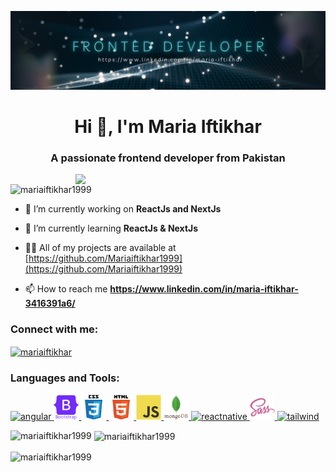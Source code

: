 ![logo](https://github.com/Mariaiftikhar1999/Mariaiftikhar1999/blob/main/githubbanner.png)
<h1 align="center">Hi 👋, I'm Maria Iftikhar</h1>
<h3 align="center">A passionate frontend developer from Pakistan</h3>

<img align="right" src="https://media2.giphy.com/media/v1.Y2lkPTc5MGI3NjExZnhxNzA1NXQ1NmV2MW41OW1kcmdhYXJ4YnQ2bDd0cXR4NmZnb3BjZyZlcD12MV9pbnRlcm5hbF9naWZfYnlfaWQmY3Q9Zw/L1R1tvI9svkIWwpVYr/giphy.gif" width="400px">

<p align="left"> <img src="https://komarev.com/ghpvc/?username=mariaiftikhar1999&label=Profile%20views&color=0e75b6&style=flat" alt="mariaiftikhar1999" /> </p>

- 🔭 I’m currently working on **ReactJs and NextJs**

- 🌱 I’m currently learning **ReactJs & NextJs**

- 👨‍💻 All of my projects are available at [https://github.com/Mariaiftikhar1999](https://github.com/Mariaiftikhar1999)

- 📫 How to reach me **https://www.linkedin.com/in/maria-iftikhar-3416391a6/**

<h3 align="left">Connect with me:</h3>
<p align="left">
<a href="https://linkedin.com/in/mariaiftikhar" target="blank"><img align="center" src="https://raw.githubusercontent.com/rahuldkjain/github-profile-readme-generator/master/src/images/icons/Social/linked-in-alt.svg" alt="mariaiftikhar" height="30" width="40" /></a>
</p>

<h3 align="left">Languages and Tools:</h3>
<p align="left"> <a href="https://angular.io" target="_blank" rel="noreferrer"> <img src="https://angular.io/assets/images/logos/angular/angular.svg" alt="angular" width="40" height="40"/> </a> <a href="https://getbootstrap.com" target="_blank" rel="noreferrer"> <img src="https://raw.githubusercontent.com/devicons/devicon/master/icons/bootstrap/bootstrap-plain-wordmark.svg" alt="bootstrap" width="40" height="40"/> </a> <a href="https://www.w3schools.com/css/" target="_blank" rel="noreferrer"> <img src="https://raw.githubusercontent.com/devicons/devicon/master/icons/css3/css3-original-wordmark.svg" alt="css3" width="40" height="40"/> </a> <a href="https://www.w3.org/html/" target="_blank" rel="noreferrer"> <img src="https://raw.githubusercontent.com/devicons/devicon/master/icons/html5/html5-original-wordmark.svg" alt="html5" width="40" height="40"/> </a> <a href="https://developer.mozilla.org/en-US/docs/Web/JavaScript" target="_blank" rel="noreferrer"> <img src="https://raw.githubusercontent.com/devicons/devicon/master/icons/javascript/javascript-original.svg" alt="javascript" width="40" height="40"/> </a> <a href="https://www.mongodb.com/" target="_blank" rel="noreferrer"> <img src="https://raw.githubusercontent.com/devicons/devicon/master/icons/mongodb/mongodb-original-wordmark.svg" alt="mongodb" width="40" height="40"/> </a> <a href="https://reactnative.dev/" target="_blank" rel="noreferrer"> <img src="https://reactnative.dev/img/header_logo.svg" alt="reactnative" width="40" height="40"/> </a> <a href="https://sass-lang.com" target="_blank" rel="noreferrer"> <img src="https://raw.githubusercontent.com/devicons/devicon/master/icons/sass/sass-original.svg" alt="sass" width="40" height="40"/> </a> <a href="https://tailwindcss.com/" target="_blank" rel="noreferrer"> <img src="https://www.vectorlogo.zone/logos/tailwindcss/tailwindcss-icon.svg" alt="tailwind" width="40" height="40"/> </a> </p>

<p><img align="left" src="https://github-readme-stats.vercel.app/api/top-langs?username=mariaiftikhar1999&show_icons=true&locale=en&layout=compact" alt="mariaiftikhar1999" /></p>

<p>&nbsp;<img align="center" src="https://github-readme-stats.vercel.app/api?username=mariaiftikhar1999&show_icons=true&locale=en" alt="mariaiftikhar1999" /></p>

<p><img align="center" src="https://github-readme-streak-stats.herokuapp.com/?user=mariaiftikhar1999&" alt="mariaiftikhar1999" /></p>
